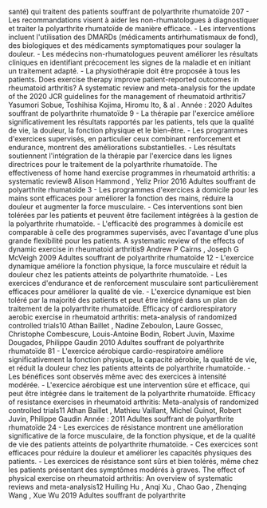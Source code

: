 santé) qui traitent des patients souffrant de polyarthrite rhumatoïde 207 - Les recommandations visent à aider les non-rhumatologues à diagnostiquer et traiter la polyarthrite rhumatoïde de manière efficace. - Les interventions incluent l'utilisation des DMARDs (médicaments antirhumatismaux de fond), des biologiques et des médicaments symptomatiques pour soulager la douleur. - Les médecins non-rhumatologues peuvent améliorer les résultats cliniques en identifiant précocement les signes de la maladie et en initiant un traitement adapté. - La physiothérapie doit être proposée à tous les patients. Does exercise therapy improve patient-reported outcomes in rheumatoid arthritis? A systematic review and meta-analysis for the update of the 2020 JCR guidelines for the management of rheumatoid arthritis7 Yasumori Sobue, Toshihisa Kojima, Hiromu Ito, & al . Année : 2020 Adultes souffrant de polyarthrite rhumatoïde 9 - La thérapie par l'exercice améliore significativement les résultats rapportés par les patients, tels que la qualité de vie, la douleur, la fonction physique et le bien-être. - Les programmes d'exercices supervisés, en particulier ceux combinant renforcement et endurance, montrent des améliorations substantielles. - Les résultats soutiennent l'intégration de la thérapie par l'exercice dans les lignes directrices pour le traitement de la polyarthrite rhumatoïde. The effectiveness of home hand exercise programmes in rheumatoid arthritis: a systematic review8 Alison Hammond , Yeliz Prior 2016 Adultes souffrant de polyarthrite rhumatoïde 3 - Les programmes d'exercices à domicile pour les mains sont efficaces pour améliorer la fonction des mains, réduire la douleur et augmenter la force musculaire. - Ces interventions sont bien tolérées par les patients et peuvent être facilement intégrées à la gestion de la polyarthrite rhumatoïde. - L'efficacité des programmes à domicile est comparable à celle des programmes supervisés, avec l'avantage d'une plus grande flexibilité pour les patients. A systematic review of the effects of dynamic exercise in rheumatoid arthritis9 Andrew P Cairns , Joseph G McVeigh 2009 Adultes souffrant de polyarthrite rhumatoïde 12 - L'exercice dynamique améliore la fonction physique, la force musculaire et réduit la douleur chez les patients atteints de polyarthrite rhumatoïde. - Les exercices d'endurance et de renforcement musculaire sont particulièrement efficaces pour améliorer la qualité de vie. - L'exercice dynamique est bien toléré par la majorité des patients et peut être intégré dans un plan de traitement de la polyarthrite rhumatoïde. Efficacy of cardiorespiratory aerobic exercise in rheumatoid arthritis: meta-analysis of randomized controlled trials10 Athan Baillet , Nadine Zeboulon, Laure Gossec, Christophe Combescure, Louis-Antoine Bodin, Robert Juvin, Maxime Dougados, Philippe Gaudin 2010 Adultes souffrant de polyarthrite rhumatoïde 81 - L'exercice aérobique cardio-respiratoire améliore significativement la fonction physique, la capacité aérobie, la qualité de vie, et réduit la douleur chez les patients atteints de polyarthrite rhumatoïde. - Les bénéfices sont observés même avec des exercices à intensité modérée. - L'exercice aérobique est une intervention sûre et efficace, qui peut être intégrée dans le traitement de la polyarthrite rhumatoïde. Efficacy of resistance exercises in rheumatoid arthritis: Meta-analysis of randomized controlled trials11 Athan Baillet , Mathieu Vaillant, Michel Guinot, Robert Juvin, Philippe Gaudin Année : 2011 Adultes souffrant de polyarthrite rhumatoïde 24 - Les exercices de résistance montrent une amélioration significative de la force musculaire, de la fonction physique, et de la qualité de vie des patients atteints de polyarthrite rhumatoïde. - Ces exercices sont efficaces pour réduire la douleur et améliorer les capacités physiques des patients. - Les exercices de résistance sont sûrs et bien tolérés, même chez les patients présentant des symptômes modérés à graves. The effect of physical exercise on rheumatoid arthritis: An overview of systematic reviews and meta-analysis12 Huiling Hu , Anqi Xu , Chao Gao , Zhenqing Wang , Xue Wu 2019 Adultes souffrant de polyarthrite